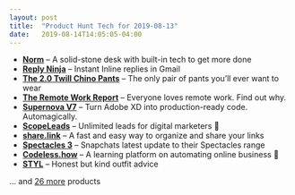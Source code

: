 ```yaml
---
layout: post
title:  "Product Hunt Tech for 2019-08-13"
date:   2019-08-14T14:05:05-04:00
---
```


* **[Norm](https://www.producthunt.com/posts/norm-1?utm_campaign=producthunt-api&utm_medium=api&utm_source=Application%3A+Daily+Digest+RSS+%28ID%3A+3202%29)** – A solid-stone desk with built-in tech to get more done
* **[Reply Ninja](https://www.producthunt.com/posts/reply-ninja-2?utm_campaign=producthunt-api&utm_medium=api&utm_source=Application%3A+Daily+Digest+RSS+%28ID%3A+3202%29)** – Instant Inline replies in Gmail
* **[The 2.0 Twill Chino Pants](https://www.producthunt.com/posts/the-2-0-twill-chino-pants?utm_campaign=producthunt-api&utm_medium=api&utm_source=Application%3A+Daily+Digest+RSS+%28ID%3A+3202%29)** – The only pair of pants you’ll ever want to wear
* **[The Remote Work Report](https://www.producthunt.com/posts/the-remote-work-report?utm_campaign=producthunt-api&utm_medium=api&utm_source=Application%3A+Daily+Digest+RSS+%28ID%3A+3202%29)** – Everyone loves remote work. Find out why.
* **[Supernova V7](https://www.producthunt.com/posts/supernova-v7?utm_campaign=producthunt-api&utm_medium=api&utm_source=Application%3A+Daily+Digest+RSS+%28ID%3A+3202%29)** – Turn Adobe XD into production-ready code. Automagically.
* **[ScopeLeads](https://www.producthunt.com/posts/scopeleads?utm_campaign=producthunt-api&utm_medium=api&utm_source=Application%3A+Daily+Digest+RSS+%28ID%3A+3202%29)** – Unlimited leads for digital marketers 🧨
* **[share.link](https://www.producthunt.com/posts/share-link?utm_campaign=producthunt-api&utm_medium=api&utm_source=Application%3A+Daily+Digest+RSS+%28ID%3A+3202%29)** – A fast and easy way to organize and share your links
* **[Spectacles 3](https://www.producthunt.com/posts/spectacles-3-3?utm_campaign=producthunt-api&utm_medium=api&utm_source=Application%3A+Daily+Digest+RSS+%28ID%3A+3202%29)** – Snapchats latest update to their Spectacles range
* **[Codeless.how](https://www.producthunt.com/posts/codeless-how?utm_campaign=producthunt-api&utm_medium=api&utm_source=Application%3A+Daily+Digest+RSS+%28ID%3A+3202%29)** – A learning platform on automating online business 💸
* **[STYL](https://www.producthunt.com/posts/styl?utm_campaign=producthunt-api&utm_medium=api&utm_source=Application%3A+Daily+Digest+RSS+%28ID%3A+3202%29)** – Honest but kind outfit advice

… and [26 more](https://www.producthunt.com/tech) products